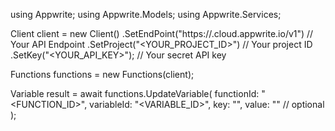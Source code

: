 using Appwrite;
using Appwrite.Models;
using Appwrite.Services;

Client client = new Client()
    .SetEndPoint("https://<REGION>.cloud.appwrite.io/v1") // Your API Endpoint
    .SetProject("<YOUR_PROJECT_ID>") // Your project ID
    .SetKey("<YOUR_API_KEY>"); // Your secret API key

Functions functions = new Functions(client);

Variable result = await functions.UpdateVariable(
    functionId: "<FUNCTION_ID>",
    variableId: "<VARIABLE_ID>",
    key: "<KEY>",
    value: "<VALUE>" // optional
);